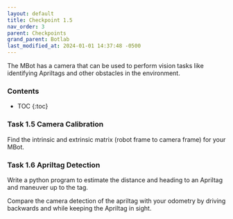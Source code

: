 ```yaml
---
layout: default
title: Checkpoint 1.5
nav_order: 3
parent: Checkpoints
grand_parent: Botlab
last_modified_at: 2024-01-01 14:37:48 -0500
---
```


The MBot has a camera that can be used to perform vision tasks like identifying Apriltags and other obstacles in the environment.

### Contents
* TOC
{:toc}

### Task 1.5 Camera Calibration

Find the intrinsic and extrinsic matrix (robot frame to camera frame) for your MBot.

### Task 1.6 Apriltag Detection

Write a python program to estimate the distance and heading to an Apriltag and maneuver up to the tag.

Compare the camera detection of the apriltag with your odometry by driving backwards and while keeping the Apriltag in sight.
